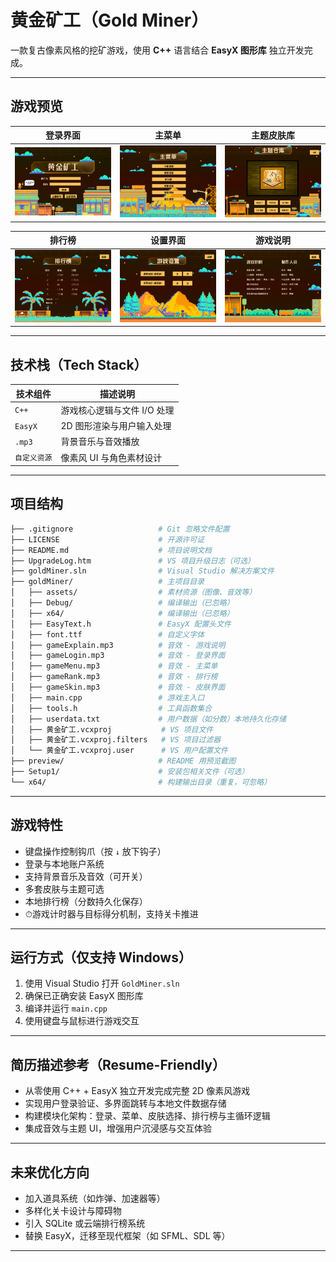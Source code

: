 # 黄金矿工（Gold Miner）

一款复古像素风格的挖矿游戏，使用 **C++** 语言结合 **EasyX 图形库** 独立开发完成。  

---

## 游戏预览

| 登录界面 | 主菜单 | 主题皮肤库 |
|----------|--------|-------------|
| ![登录](./preview/login.png) | ![菜单](./preview/menu.png) | ![主题](./preview/theme.png) |

| 排行榜 | 设置界面 | 游戏说明 |
|--------|----------|----------|
| ![排行榜](./preview/leaderboard.png) | ![设置](./preview/setting.png) | ![说明](./preview/instruction.png) |

---

## 技术栈（Tech Stack）

| 技术组件 | 描述说明 |
|----------|----------|
| `C++` | 游戏核心逻辑与文件 I/O 处理 |
| `EasyX` | 2D 图形渲染与用户输入处理 |
| `.mp3` | 背景音乐与音效播放 |
| `自定义资源` | 像素风 UI 与角色素材设计 |

---

## 项目结构

```bash
├── .gitignore                   # Git 忽略文件配置
├── LICENSE                      # 开源许可证
├── README.md                    # 项目说明文档
├── UpgradeLog.htm               # VS 项目升级日志（可选）
├── goldMiner.sln                # Visual Studio 解决方案文件
├── goldMiner/                   # 主项目目录
│   ├── assets/                  # 素材资源（图像、音效等）
│   ├── Debug/                   # 编译输出（已忽略）
│   ├── x64/                     # 编译输出（已忽略）
│   ├── EasyText.h               # EasyX 配置头文件
│   ├── font.ttf                 # 自定义字体
│   ├── gameExplain.mp3          # 音效 - 游戏说明
│   ├── gameLogin.mp3            # 音效 - 登录界面
│   ├── gameMenu.mp3             # 音效 - 主菜单
│   ├── gameRank.mp3             # 音效 - 排行榜
│   ├── gameSkin.mp3             # 音效 - 皮肤界面
│   ├── main.cpp                 # 游戏主入口
│   ├── tools.h                  # 工具函数集合
│   ├── userdata.txt             # 用户数据（如分数）本地持久化存储
│   ├── 黄金矿工.vcxproj           # VS 项目文件
│   ├── 黄金矿工.vcxproj.filters   # VS 项目过滤器
│   └── 黄金矿工.vcxproj.user      # VS 用户配置文件
├── preview/                     # README 用预览截图
├── Setup1/                      # 安装包相关文件（可选）
└── x64/                         # 构建输出目录（重复，可忽略）
```

---

## 游戏特性

- 键盘操作控制钩爪（按 `↓` 放下钩子）
- 登录与本地账户系统
- 支持背景音乐及音效（可开关）
- 多套皮肤与主题可选
- 本地排行榜（分数持久化保存）
- ⏱游戏计时器与目标得分机制，支持关卡推进

---

## 运行方式（仅支持 Windows）

1. 使用 Visual Studio 打开 `GoldMiner.sln`
2. 确保已正确安装 EasyX 图形库
3. 编译并运行 `main.cpp`
4. 使用键盘与鼠标进行游戏交互

---

## 简历描述参考（Resume-Friendly）

- 从零使用 C++ + EasyX 独立开发完成完整 2D 像素风游戏
- 实现用户登录验证、多界面跳转与本地文件数据存储
- 构建模块化架构：登录、菜单、皮肤选择、排行榜与主循环逻辑
- 集成音效与主题 UI，增强用户沉浸感与交互体验

---

## 未来优化方向

- 加入道具系统（如炸弹、加速器等）
- 多样化关卡设计与障碍物
- 引入 SQLite 或云端排行榜系统
- 替换 EasyX，迁移至现代框架（如 SFML、SDL 等）

---
